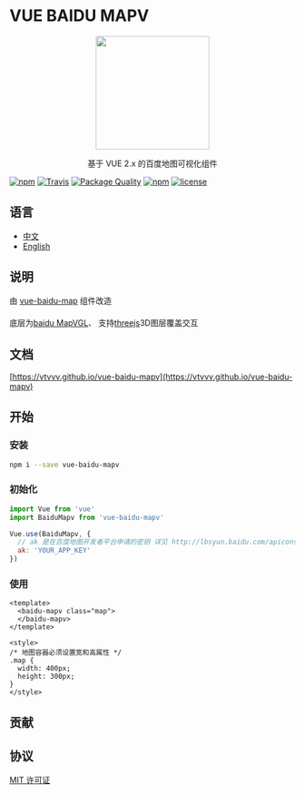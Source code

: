 # VUE BAIDU MAPV

<p align="center">
  <img src="https://vtvvv.github.io/vue-baidu-mapv/favicon.png" width="200px">
</p>
<p align="center">基于 VUE 2.x 的百度地图可视化组件</p>

[![npm](https://img.shields.io/npm/v/vue-baidu-mapv.svg)]()
[![Travis](https://img.shields.io/travis/vtvvv/vue-baidu-mapv.svg)]()
[![Package Quality](http://npm.packagequality.com/shield/vue-baidu-mapv.svg)](http://packagequality.com/#?package=vue-baidu-mapv)
[![npm](https://img.shields.io/npm/dm/vue-baidu-mapv.svg)]()
[![license](https://img.shields.io/github/license/vtvvv/vue-baidu-mapv.svg)]()

## 语言

- [中文](https://github.com/vtvvv/vue-baidu-mapv/blob/master/README.zh.md)
- [English](https://github.com/vtvvv/vue-baidu-mapv/blob/master/README.md)

## 说明

由 [vue-baidu-map](https://github.com/vtvvv/vue-baidu-mapv/blob/master/README.zh.md)
组件改造
#### 
底层为[baidu MapVGL](https://lbsyun.baidu.com/solutions/mapvdata)、
支持[threejs](https://threejs.org/)3D图层覆盖交互

## 文档

[https://vtvvv.github.io/vue-baidu-mapv](https://vtvvv.github.io/vue-baidu-mapv)

## 开始

### 安装

```bash
npm i --save vue-baidu-mapv
```

### 初始化

```javascript
import Vue from 'vue'
import BaiduMapv from 'vue-baidu-mapv'

Vue.use(BaiduMapv, {
  // ak 是在百度地图开发者平台申请的密钥 详见 http://lbsyun.baidu.com/apiconsole/key */
  ak: 'YOUR_APP_KEY'
})
```

### 使用
```vue
<template>
  <baidu-mapv class="map">
  </baidu-mapv>
</template>

<style>
/* 地图容器必须设置宽和高属性 */
.map {
  width: 400px;
  height: 300px;
}
</style>
```

## 贡献


## 协议

[MIT 许可证](https://opensource.org/licenses/MIT)


